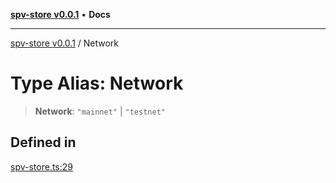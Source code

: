 [**spv-store v0.0.1**](../README.md) • **Docs**

***

[spv-store v0.0.1](../globals.md) / Network

# Type Alias: Network

> **Network**: `"mainnet"` \| `"testnet"`

## Defined in

[spv-store.ts:29](https://github.com/shruggr/ts-casemod-spv/blob/eb07ea1ffa104a076983597e54d842fffa22bae3/src/spv-store.ts#L29)
